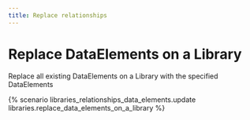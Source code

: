 ```yaml
---
title: Replace relationships
---
```


# Replace DataElements on a Library

Replace all existing DataElements on a Library with the specified DataElements

{% scenario libraries_relationships_data_elements.update libraries.replace_data_elements_on_a_library %}
